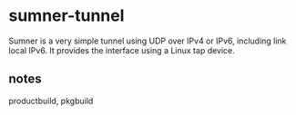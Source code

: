 sumner-tunnel
=============

Sumner is a very simple tunnel using UDP over IPv4 or IPv6, including
link local IPv6.  It provides the interface using a Linux tap device.

notes
-----
productbuild, pkgbuild
